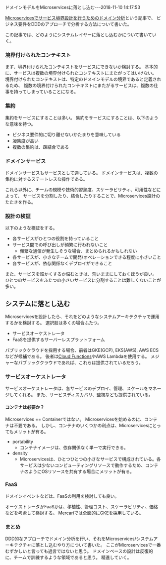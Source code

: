 ドメインモデルをMicroservicesに落とし込む---2018-11-10 14:17:53

[Microservicesでサービス境界設計を行うためのドメイン分析](/post/2018/11/06/domain-analysis/)という記事で、
ビジネス要件をDDDのアプローチで分析する方法について書いた。

この記事では、どのようにシステムレイヤーに落とし込むかについて書いていく。

### 境界付けられたコンテキスト

まず、境界付けられたコンテキストをサービスにできないか検討する。
基本的に、サービスは複数の境界付けられたコンテキストにまたがってはいけない。
境界付けられたコンテキストは、特定のドメインモデルの境界であると定義されるため、
複数の境界付けられたコンテキストにまたがるサービスは、複数の仕事を持ってしまっていることになる。

### 集約

集約をサービスにすることは多い。
集約をサービスにすることは、以下のような意味を持つ。

* ビジネス要件的に切り離せないかたまりを意味している
* 凝集度が高い
* 複数の集約は、疎結合である

### ドメインサービス

ドメインサービスもサービスとして適している。
ドメインサービスは、複数の集約に対するステートレスな操作である。


これら以外に、チームの規模や技術的習熟度、スケーラビリティ、可用性などによって、
サービスを分割したり、結合したりすることで、Microservices設計のたたきを作る。

### 設計の検証

以下のような検証をする。

* 各サービスがひとつの役割を持っていること
* サービス間での呼び出しが頻繁に行われないこと
  - 頻繁な通信が発生しそうな場合、まとめられるかもしれない
* 各サービスが、小さなチームで開発/オペレーションできる程度に小さいこと
* 各サービスが、依存関係なくデプロイができること

また、サービスを細かくするか悩むときは、荒いままにしておくほうが良い。
ひとつのサービスをふたつの小さいサービスに分割することは難しくないことが多い。


## システムに落とし込む

Microservicesを設計したら、それをどのようなシステムアーキテクチャで運用するかを検討する。
選択肢は多くの場合ふたつ。

* サービスオーケストレータ
* FaaSを提供するサーバーレスプラットフォーム

パブリッククラウドを採用する場合、前者はGKE(GCP), EKS(AWS), AWS ECSなどが候補である。
後者は[Cloud Functions](https://cloud.google.com/functions/)やAWS Lambdaを使用する。
メジャーなパブリッククラウドであれば、これらは提供されているだろう。

### サービスオーケストレータ

サービスオーケストレータは、各サービスのデプロイ、管理、スケールをマネージしてくれる。
また、サービスディスカバリ、監視なども提供されている。

#### コンテナは必要か？

Microservices == Containerではない。
Microservicesを始めるのに、コンテナは不要である。
しかし、コンテナのいくつかの利点は、Microservicesにとってもメリットが有る。

* portability 
  - コンテナイメージは、依存関係なく単一で実行できる。
* density 
  - Microservicesは、ひとつひとつの小さなサービスで構成されている。各サービスは少ないコンピューティングリソースで動作するため、コンテナのようにOSリソースを共有する場合にメリットが有る。

### FaaS

ドメインイベントなどは、FaaSの利用を検討しても良い。

オーケストレータかFaaSかは、移植性、管理コスト、スケーラビリティ、価格などを考慮して検討する。
Mercariでは全面的にGKEを採用している。

### まとめ

DDD的なアプローチでドメイン分析を行い、それをMicroservices/システムアーキテクチャに落とし込むやり方について書いた。
ここがMicroservicesで一番むずかしいと言っても過言ではないと思う。
ドメインベースの設計は反復的に、チームで訓練するような領域であると思う。
精進していく。
